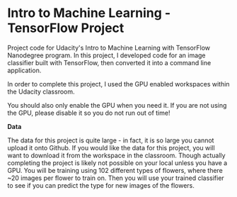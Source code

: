 # Intro to Machine Learning - TensorFlow Project

Project code for Udacity's Intro to Machine Learning with TensorFlow Nanodegree program. In this project, I developed code for an image classifier built with TensorFlow, then converted it into a command line application.

In order to complete this project, I used the GPU enabled workspaces within the Udacity classroom.

You should also only enable the GPU when you need it. If you are not using the GPU, please disable it so you do not run out of time!

**Data**

The data for this project is quite large - in fact, it is so large you cannot upload it onto Github. If you would like the data for this project, you will want to download it from the workspace in the classroom. Though actually completing the project is likely not possible on your local unless you have a GPU. You will be training using 102 different types of flowers, where there ~20 images per flower to train on. Then you will use your trained classifier to see if you can predict the type for new images of the flowers.
